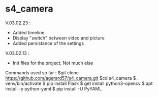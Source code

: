 # s4_camera


V.03.02.23 :
- Added timeline
- Display "switch" between video and picture
- Added persistance of the settings

V.03.02.13 :
- Init files for the project;
Not much else

Commands used so far :
$git clone https://github.com/agerard57/s4_camera.git
$cd s4_camera
$ . venv/bin/activate
$ pip install Flask
$ get install python3-opencv
$ apt install -y python-yaml
$ pip install -U PyYAML